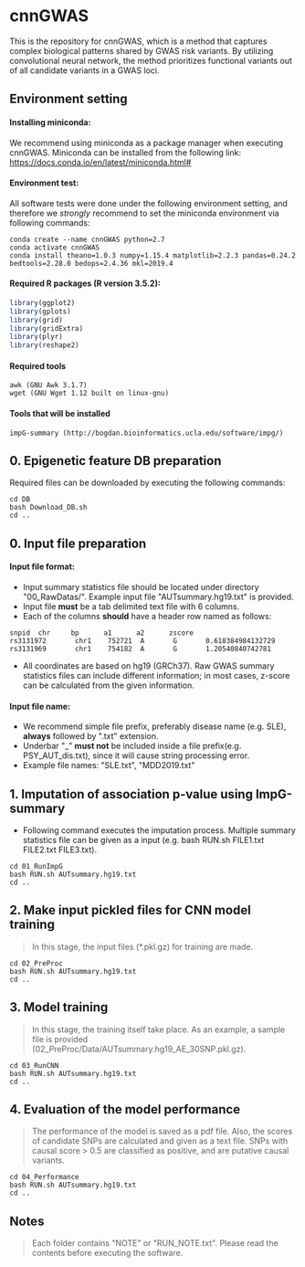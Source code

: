 # cnnGWAS
This is the repository for cnnGWAS, which is a method that captures complex biological patterns shared by GWAS risk variants. By utilizing convolutional neural network, the method prioritizes functional variants out of all candidate variants in a GWAS loci. 


## Environment setting
#### Installing miniconda:  
We recommend using miniconda as a package manager when executing cnnGWAS. Miniconda can be installed from the following link: https://docs.conda.io/en/latest/miniconda.html#


#### Environment test:   
All software tests were done under the following environment setting, and therefore we *strongly* recommend to set the miniconda environment via following commands: 
```
conda create --name cnnGWAS python=2.7
conda activate cnnGWAS
conda install theano=1.0.3 numpy=1.15.4 matplotlib=2.2.3 pandas=0.24.2 bedtools=2.28.0 bedops=2.4.36 mkl=2019.4
```


#### Required R packages (R version 3.5.2):
```R
library(ggplot2)
library(gplots)
library(grid)
library(gridExtra)
library(plyr)
library(reshape2)
```


#### Required tools
```
awk (GNU Awk 3.1.7)
wget (GNU Wget 1.12 built on linux-gnu)
```


#### Tools that will be installed
```
impG-summary (http://bogdan.bioinformatics.ucla.edu/software/impg/)
```


## 0. Epigenetic feature DB preparation  

Required files can be downloaded by executing the following commands:

```      
cd DB
bash Download_DB.sh 
cd ..
```


## 0. Input file preparation   
#### Input file format: 
* Input summary statistics file should be located under directory "00_RawDatas/". Example input file "AUTsummary.hg19.txt" is provided.
* Input file **must** be a tab delimited text file with 6 columns. 
* Each of the columns **should** have a header row named as follows: 

```
snpid  chr     bp      a1      a2      zscore
rs3131972       chr1    752721  A       G       0.618384984132729
rs3131969       chr1    754182  A       G       1.20540840742781
```

* All coordinates are based on hg19 (GRCh37). Raw GWAS summary statistics files can include different information; in most cases, z-score can be calculated from the given information. 


#### Input file name: 
* We recommend simple file prefix, preferably disease name (e.g. SLE), **always** followed by ".txt" extension. 
* Underbar "_" **must not** be included inside a file prefix(e.g. PSY_AUT_dis.txt), since it will cause string processing error. 
* Example file names: "SLE.txt", "MDD2019.txt"


## 1. Imputation of association p-value using ImpG-summary

* Following command executes the imputation process. Multiple summary statistics file can be given as a input (e.g. bash RUN.sh FILE1.txt FILE2.txt FILE3.txt).

```
cd 01_RunImpG
bash RUN.sh AUTsummary.hg19.txt   
cd ..
```

## 2. Make input pickled files for CNN model training

> In this stage, the input files (*.pkl.gz) for training are made.

```
cd 02_PreProc
bash RUN.sh AUTsummary.hg19.txt 
cd ..
```

## 3. Model training

> In this stage, the training itself take place. As an example, a sample file is provided (02_PreProc/Data/AUTsummary.hg19_AE_30SNP.pkl.gz).

```
cd 03_RunCNN
bash RUN.sh AUTsummary.hg19.txt 
cd ..
```

## 4. Evaluation of the model performance

> The performance of the model is saved as a pdf file. Also, the scores of candidate SNPs are calculated and given as a text file. SNPs with causal score > 0.5 are classified as positive, and are putative causal variants. 

```
cd 04_Performance
bash RUN.sh AUTsummary.hg19.txt
cd ..
```

## Notes
> Each folder contains "NOTE" or "RUN_NOTE.txt". Please read the contents before executing the software. 



